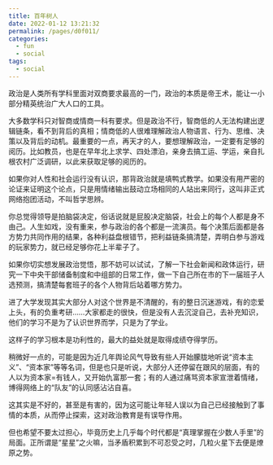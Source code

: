 ```yaml
---
title: 百年树人
date: 2022-01-12 13:21:32
permalink: /pages/d0f011/
categories:
  - fun
  - social
tags:
  - social
---
```


政治是人类所有学科里面对双商要求最高的一门，政治的本质是帝王术，能让一小部分精英统治广大人口的工具。

大多数学科只对智商或情商一科有要求。但是政治不行，智商低的人无法构建出逻辑链条，看不到背后的真相；情商低的人很难理解政治人物语言、行为、思维、决策以及背后的动机。最重要的一点，再天才的人，要想理解政治，一定要有足够的阅历。比如教员，也是在早年北上求学、四处漂泊，亲身去搞工运、学运，亲自扎根农村广泛调研，以此来获取足够的阅历的。

如果你对人性和社会运行没有认识，那背政治就是填鸭式教学。如果没有用严密的论证来证明这个论点，只是用情绪输出鼓动立场相同的人站出来同行，这叫非正式网络抱团活动，不叫哲学思辨。

你总觉得领导是拍脑袋决定，俗话说就是屁股决定脑袋，社会上的每个人都是身不由己。人生如戏，没有重来，参与政治的各个都是一流演员。每个决策后面都是各方势力共同作用的结果，各种利益盘根错节，把利益链条搞清楚，弄明白参与游戏的玩家势力，就已经足够你花上半辈子了。

如果你切实想发展政治觉悟，那不妨可以试试，了解一下社会新闻和政体运行，研究一下中央干部储备制度和中组部的日常工作，做一下自己所在市的下一届班子人选预测，搞清楚每套班子的各个人物背后站着哪方势力。

进了大学发现其实大部分人对这个世界是不清醒的，有的整日沉迷游戏，有的恋爱上头，有的负重考研……大家都走的很快，但是没有人去沉淀自己，去补充知识，他们的学习不是为了认识世界而学，只是为了学业。

这样子的学习根本是功利性的，最大的益处就是取得成绩夺得学历。

稍微好一点的，可能是因为近几年舆论风气导致有些人开始朦胧地听说“资本主义”、“资本家”等等名词，但是也只是听说，大部分人还停留在跟风的层面，有的人以为资本家=有钱人，又开始仇富那一套；有的人通过痛骂资本家宣泄着情绪，博得网络上的“队友”的认同感沾沾自喜。

这其实是不好的，甚至是有害的，因为这可能让年轻人误以为自己已经接触到了事情的本质，从而停止探索，这对政治教育是有误导作用。

但也希望不要太过担心，毕竟历史上几乎每个时代都是“真理掌握在少数人手里”的局面。正所谓是“星星”之火嘛，当矛盾积累到不可忍受之时，几粒火星下去便是燎原之势。